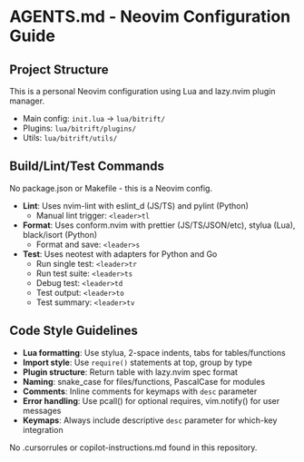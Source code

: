 # AGENTS.md - Neovim Configuration Guide

## Project Structure
This is a personal Neovim configuration using Lua and lazy.nvim plugin manager.
- Main config: `init.lua` → `lua/bitrift/`
- Plugins: `lua/bitrift/plugins/`
- Utils: `lua/bitrift/utils/`

## Build/Lint/Test Commands
No package.json or Makefile - this is a Neovim config.
- **Lint**: Uses nvim-lint with eslint_d (JS/TS) and pylint (Python)
  - Manual lint trigger: `<leader>tl`
- **Format**: Uses conform.nvim with prettier (JS/TS/JSON/etc), stylua (Lua), black/isort (Python)
  - Format and save: `<leader>s`
- **Test**: Uses neotest with adapters for Python and Go
  - Run single test: `<leader>tr` 
  - Run test suite: `<leader>ts`
  - Debug test: `<leader>td`
  - Test output: `<leader>to`
  - Test summary: `<leader>tv`

## Code Style Guidelines
- **Lua formatting**: Use stylua, 2-space indents, tabs for tables/functions
- **Import style**: Use `require()` statements at top, group by type  
- **Plugin structure**: Return table with lazy.nvim spec format
- **Naming**: snake_case for files/functions, PascalCase for modules
- **Comments**: Inline comments for keymaps with `desc` parameter
- **Error handling**: Use pcall() for optional requires, vim.notify() for user messages
- **Keymaps**: Always include descriptive `desc` parameter for which-key integration

No .cursorrules or copilot-instructions.md found in this repository.
